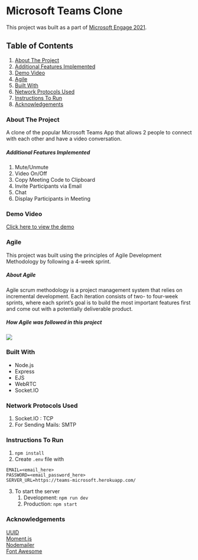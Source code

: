 # Microsoft Teams Clone

This project was built as a part of [Microsoft Engage 2021](https://microsoft.acehacker.com/engage2021/). 

## Table of Contents
1. [About The Project](#about)
2. [Additional Features Implemented](#additional-features)
3. [Demo Video](#demo)
4. [Agile](#agile)
5. [Built With](#built-with)
6. [Network Protocols Used](#network-protocols)
7. [Instructions To Run](#instructions-to-run)
8. [Acknowledgements](#acknowledgements)

<a name="about"></a>
### About The Project
A clone of the popular Microsoft Teams App that allows 2 people to connect with each other and have a video conversation. 

<a name="additional-features"></a>
##### Additional Features Implemented
1. Mute/Unmute
2. Video On/Off
3. Copy Meeting Code to Clipboard
4. Invite Participants via Email
5. Chat
6. Display Participants in Meeting

### Demo Video
[Click here to view the demo](https://youtu.be/-7_R5Ki5jms)

<a name="agile"></a>
### Agile

This project was built using the principles of Agile Development Methodology by following a 4-week sprint. 

##### About Agile
Agile scrum methodology is a project management system that relies on incremental development. Each iteration consists of two- to four-week sprints, where each sprint’s goal is to build the most important features first and come out with a potentially deliverable product.

##### How Agile was followed in this project

![](https://i.imgur.com/UMxhV8m.jpg)

<a name="built-with"></a>
### Built With
* Node.js
* Express
* EJS
* WebRTC
* Socket.IO

<a name="network-protocols"></a>
### Network Protocols Used
1. Socket.IO : TCP
2. For Sending Mails: SMTP


<a name="instructions-to-run"></a>
### Instructions To Run
1. `npm install`
2. Create `.env` file with
```
EMAIL=<email_here>
PASSWORD=<email_password_here>
SERVER_URL=https://teams-microsoft.herokuapp.com/
```
3.  To start the server
    1. Development: `npm run dev`
    2. Production: `npm start`

<a name="acknowledgements"></a>
### Acknowledgements
[UUID](https://www.npmjs.com/package/uuid)\
[Moment.js](https://momentjs.com/)\
[Nodemailer](https://nodemailer.com/about/)\
[Font Awesome](https://fontawesome.com/)
